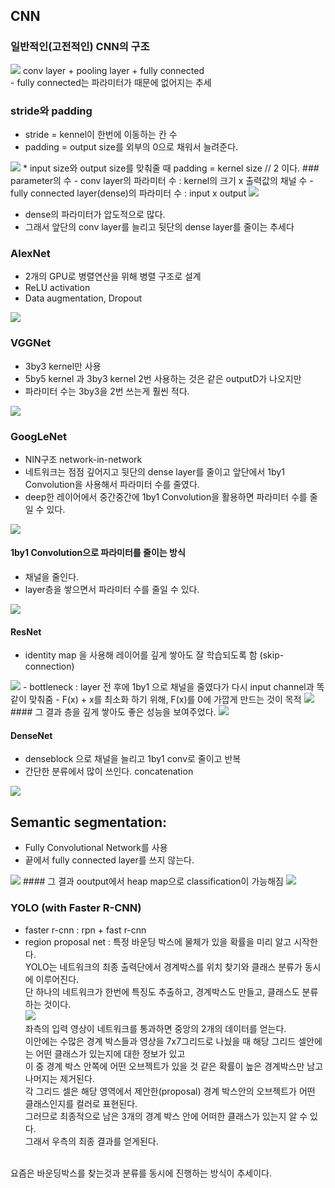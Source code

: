 ## CNN
### 일반적인(고전적인) CNN의 구조
<img src=image/CNNnet.PNG>
conv layer + pooling layer + fully connected
<br/>
- fully connected는 파라미터가  때문에 없어지는 추세

### stride와 padding
- stride = kennel이 한번에 이동하는 칸 수
- padding = output size를 외부의 0으로 채워서 늘려준다.
<img src=image/padding.PNG>
* input size와 output size를 맞춰줄 때 padding = kernel size // 2 이다.
### parameter의 수
- conv layer의 파라미터 수 : kernel의 크기 x 출력값의 채널 수
- fully connected layer(dense)의 파라미터 수 : input x output
<img src=image/parameterNumber.PNG>

* dense의 파라미터가 압도적으로 많다.
* 그래서 앞단의 conv layer를 늘리고 뒷단의 dense layer를 줄이는 추세다

### AlexNet
- 2개의 GPU로 병렬연산을 위해 병렬 구조로 설계
- ReLU activation 
- Data augmentation, Dropout
<img src=image/alex.PNG>

### VGGNet
- 3by3 kernel만 사용
- 5by5 kernel 과 3by3 kernel 2번 사용하는 것은 같은 outputD가 나오지만
- 파라미터 수는 3by3을 2번 쓰는게 훨씬 적다.
<img src=image/vgg.PNG>

### GoogLeNet
- NIN구조 network-in-network
- 네트워크는 점점 깊어지고 뒷단의 dense layer를 줄이고 앞단에서 1by1 Convolution을 사용해서 파라미터 수를 줄였다.
- deep한 레이어에서 중간중간에 1by1 Convolution을 활용하면 파라미터 수를 줄일 수 있다.
<img src=image/Googlenet.PNG>

#### 1by1 Convolution으로 파라미터를 줄이는 방식
- 채널을 줄인다. 
- layer층을 쌓으면서 파라미터 수를 줄일 수 있다.
<img src=image/1by1c.PNG>

#### ResNet 
- identity map 을 사용해 레이어를 깊게 쌓아도 잘 학습되도록 함 (skip-connection)
<img src=image/bottle.PNG>
- bottleneck : layer 전 후에 1by1 으로 채널을 줄였다가 다시 input channel과 똑같이 맞춰줌
- F(x) + x를 최소화 하기 위해, F(x)를 0에 가깝게 만드는 것이 목적
<img src=image/resnet.PNG>
#### 그 결과 층을 깊게 쌓아도 좋은 성능을 보여주었다.
<img src=image/resnetf.PNG>

#### DenseNet
- denseblock 으로 채널을 늘리고 1by1 conv로 줄이고 반복 
- 간단한 분류에서 많이 쓰인다. concatenation 
<img src=image/dense.PNG>

## Semantic segmentation:
- Fully Convolutional Network를 사용
- 끝에서 fully connected layer를 쓰지 않는다.
<img src=image/convlize.PNG>
#### 그 결과 ooutput에서 heap map으로 classification이 가능해짐
<img src=image/heatmap.PNG>

### YOLO (with Faster R-CNN)
- faster r-cnn : rpn + fast r-cnn
- region proposal net : 특정 바운딩 박스에 물체가 있을 확률을 미리 알고 시작한다.<br/>
YOLO는 네트워크의 최종 출력단에서 경계박스를 위치 찾기와 클래스 분류가 동시에 이루어진다.<br/>
단 하나의 네트워크가 한번에 특징도 추출하고, 경계박스도 만들고, 클래스도 분류하는 것이다.<br/>
<img src=image/yolo.PNG><br/>
좌측의 입력 영상이 네트워크를 통과하면 중앙의 2개의 데이터를 얻는다.<br/>
이안에는 수많은 경계 박스들과 영상을 7x7그리드로 나눴을 때 해당 그리드 셀안에는 어떤 클래스가 있는지에 대한 정보가 있고<br/>
이 중 경계 박스 안쪽에 어떤 오브젝트가 있을 것 같은 확률이 높은 경계박스만 남고 나머지는 제거된다.<br/>
각 그리드 셀은 해당 영역에서 제안한(proposal) 경계 박스안의 오브젝트가 어떤 클래스인지를 컬러로 표현된다.<br/>
그러므로 최종적으로 남은 3개의 경계 박스 안에 어떠한 클래스가 있는지 알 수 있다.<br/>
그래서 우측의 최종 결과를 얻게된다.<br/>
<br/>
요즘은 바운딩박스를 찾는것과 분류를 동시에 진행하는 방식이 추세이다.
